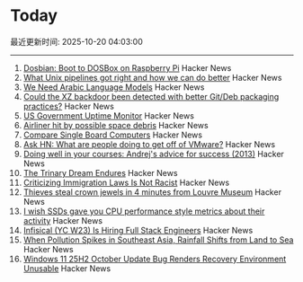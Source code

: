# Today

最近更新时间: 2025-10-20 04:03:00

--- 
1. [Dosbian: Boot to DOSBox on Raspberry Pi](https://cmaiolino.wordpress.com/dosbian/) Hacker News
2. [What Unix pipelines got right and how we can do better](https://programmingsimplicity.substack.com/p/what-unix-pipelines-got-right-and) Hacker News
3. [We Need Arabic Language Models](https://www.natureasia.com/en/nmiddleeast/article/10.1038/nmiddleeast.2025.142) Hacker News
4. [Could the XZ backdoor been detected with better Git/Deb packaging practices?](https://optimizedbyotto.com/post/xz-backdoor-debian-git-detection/) Hacker News
5. [US Government Uptime Monitor](https://usa-status.com/) Hacker News
6. [Airliner hit by possible space debris](https://avbrief.com/united-max-hit-by-falling-object-at-36000-feet/) Hacker News
7. [Compare Single Board Computers](https://sbc.compare/) Hacker News
8. [Ask HN: What are people doing to get off of VMware?](https://news.ycombinator.com/item?id=45635940) Hacker News
9. [Doing well in your courses: Andrej's advice for success (2013)](https://cs.stanford.edu/people/karpathy/advice.html) Hacker News
10. [The Trinary Dream Endures](https://www.robinsloan.com/lab/trinary-dream/) Hacker News
11. [Criticizing Immigration Laws Is Not Racist](https://www.maximepeabody.com/blog/immigration-in-canada) Hacker News
12. [Thieves steal crown jewels in 4 minutes from Louvre Museum](https://apnews.com/article/france-louvre-museum-robbery-a3687f330a43e0aaff68c732c4b2585b) Hacker News
13. [I wish SSDs gave you CPU performance style metrics about their activity](https://utcc.utoronto.ca/~cks/space/blog/tech/SSDWritePerfMetricsWish) Hacker News
14. [Infisical (YC W23) Is Hiring Full Stack Engineers](https://www.ycombinator.com/companies/infisical/jobs/0gY2Da1-full-stack-engineer-global) Hacker News
15. [When Pollution Spikes in Southeast Asia, Rainfall Shifts from Land to Sea](https://e360.yale.edu/digest/southeast-asia-aerosols-rainfall?asds) Hacker News
16. [Windows 11 25H2 October Update Bug Renders Recovery Environment Unusable](https://www.techpowerup.com/342032/windows-11-25h2-october-update-bug-renders-recovery-environment-unusable) Hacker News

